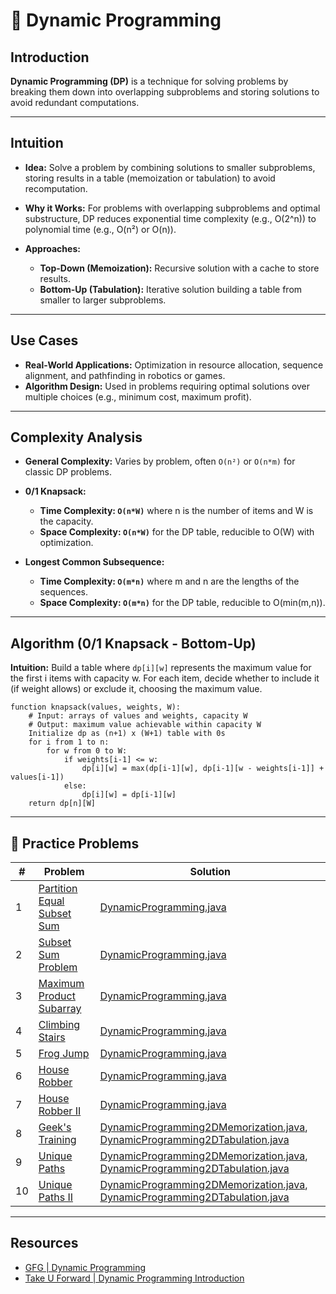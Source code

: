 # 🧠 Dynamic Programming

## Introduction

**Dynamic Programming (DP)** is a technique for solving problems by breaking them down into overlapping subproblems and
storing solutions to avoid redundant computations.

---

## Intuition

- **Idea:** Solve a problem by combining solutions to smaller subproblems, storing results in a table (memoization or
  tabulation) to avoid recomputation.

- **Why it Works:** For problems with overlapping subproblems and optimal substructure, DP reduces exponential time
  complexity (e.g., O(2^n)) to polynomial time (e.g., O(n²) or O(n)).

- **Approaches:**
    - **Top-Down (Memoization):** Recursive solution with a cache to store results.
    - **Bottom-Up (Tabulation):** Iterative solution building a table from smaller to larger subproblems.

---

## Use Cases

- **Real-World Applications:** Optimization in resource allocation, sequence alignment, and pathfinding in robotics or
  games.
- **Algorithm Design:** Used in problems requiring optimal solutions over multiple choices (e.g., minimum cost, maximum
  profit).

---

## Complexity Analysis

- **General Complexity:** Varies by problem, often `O(n²)` or `O(n*m)` for classic DP problems.

- **0/1 Knapsack:**
    - **Time Complexity: `O(n*W)`** where n is the number of items and W is the capacity.
    - **Space Complexity: `O(n*W)`** for the DP table, reducible to O(W) with optimization.

- **Longest Common Subsequence:**
    - **Time Complexity: `O(m*n)`** where m and n are the lengths of the sequences.
    - **Space Complexity: `O(m*n)`** for the DP table, reducible to O(min(m,n)).

---

## Algorithm (0/1 Knapsack - Bottom-Up)

**Intuition:** Build a table where `dp[i][w]` represents the maximum value for the first i items with capacity w. For
each item, decide whether to include it (if weight allows) or exclude it, choosing the maximum value.

```
function knapsack(values, weights, W):
    # Input: arrays of values and weights, capacity W
    # Output: maximum value achievable within capacity W
    Initialize dp as (n+1) x (W+1) table with 0s
    for i from 1 to n:
        for w from 0 to W:
            if weights[i-1] <= w:
                dp[i][w] = max(dp[i-1][w], dp[i-1][w - weights[i-1]] + values[i-1])
            else:
                dp[i][w] = dp[i-1][w]
    return dp[n][W]
```

---

## 🧪 Practice Problems

| #  | Problem                                                                                      | Solution                                                                                                                                                       |
|----|----------------------------------------------------------------------------------------------|----------------------------------------------------------------------------------------------------------------------------------------------------------------|
| 1  | [Partition Equal Subset Sum](https://leetcode.com/problems/partition-equal-subset-sum)       | [DynamicProgramming.java](./DynamicProgramming.java)                                                                                                           |
| 2  | [Subset Sum Problem](https://www.geeksforgeeks.org/problems/subset-sum-problem-1611555638/1) | [DynamicProgramming.java](./DynamicProgramming.java)                                                                                                           |
| 3  | [Maximum Product Subarray](https://leetcode.com/problems/maximum-product-subarray/)          | [DynamicProgramming.java](./DynamicProgramming.java)                                                                                                           |
| 4  | [Climbing Stairs](https://leetcode.com/problems/climbing-stairs/)                            | [DynamicProgramming.java](./DynamicProgramming.java)                                                                                                           |
| 5  | [Frog Jump](https://www.geeksforgeeks.org/problems/geek-jump/1)                              | [DynamicProgramming.java](./DynamicProgramming.java)                                                                                                           |
| 6  | [House Robber](https://leetcode.com/problems/house-robber/)                                  | [DynamicProgramming.java](./DynamicProgramming.java)                                                                                                           |
| 7  | [House Robber II](https://leetcode.com/problems/house-robber-ii/description/)                | [DynamicProgramming.java](./DynamicProgramming.java)                                                                                                           |
| 8  | [Geek's Training](https://www.geeksforgeeks.org/problems/geeks-training/1)                   | [DynamicProgramming2DMemorization.java](./DynamicProgramming2DMemorization.java), [DynamicProgramming2DTabulation.java](./DynamicProgramming2DTabulation.java) |
| 9  | [Unique Paths](https://leetcode.com/problems/unique-paths/)                                  | [DynamicProgramming2DMemorization.java](./DynamicProgramming2DMemorization.java), [DynamicProgramming2DTabulation.java](./DynamicProgramming2DTabulation.java) |
| 10 | [Unique Paths II](https://leetcode.com/problems/unique-paths-ii/)                            | [DynamicProgramming2DMemorization.java](./DynamicProgramming2DMemorization.java), [DynamicProgramming2DTabulation.java](./DynamicProgramming2DTabulation.java) |

---

## Resources

- [GFG | Dynamic Programming](https://www.geeksforgeeks.org/competitive-programming/dynamic-programming/)
- [Take U Forward | Dynamic Programming Introduction](https://takeuforward.org/data-structure/dynamic-programming-introduction/)
